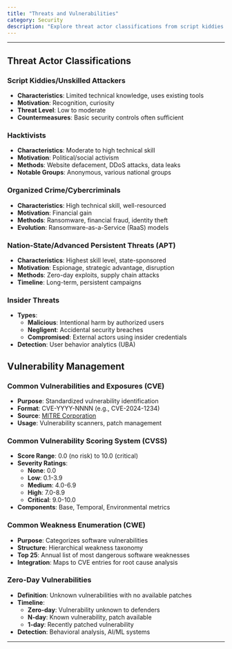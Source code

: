 ```yaml
---
title: "Threats and Vulnerabilities"
category: Security
description: "Explore threat actor classifications from script kiddies to nation-states, vulnerability management with CVE and CVSS, and risk assessment methodologies."
---
```


---

## Threat Actor Classifications

### Script Kiddies/Unskilled Attackers
- **Characteristics**: Limited technical knowledge, uses existing tools
- **Motivation**: Recognition, curiosity
- **Threat Level**: Low to moderate
- **Countermeasures**: Basic security controls often sufficient

### Hacktivists
- **Characteristics**: Moderate to high technical skill
- **Motivation**: Political/social activism
- **Methods**: Website defacement, DDoS attacks, data leaks
- **Notable Groups**: Anonymous, various national groups

### Organized Crime/Cybercriminals
- **Characteristics**: High technical skill, well-resourced
- **Motivation**: Financial gain
- **Methods**: Ransomware, financial fraud, identity theft
- **Evolution**: Ransomware-as-a-Service (RaaS) models

### Nation-State/Advanced Persistent Threats (APT)
- **Characteristics**: Highest skill level, state-sponsored
- **Motivation**: Espionage, strategic advantage, disruption
- **Methods**: Zero-day exploits, supply chain attacks
- **Timeline**: Long-term, persistent campaigns

### Insider Threats
- **Types**:
  - **Malicious**: Intentional harm by authorized users
  - **Negligent**: Accidental security breaches
  - **Compromised**: External actors using insider credentials
- **Detection**: User behavior analytics (UBA)

## Vulnerability Management

### Common Vulnerabilities and Exposures (CVE)
- **Purpose**: Standardized vulnerability identification
- **Format**: CVE-YYYY-NNNN (e.g., CVE-2024-1234)
- **Source**: [MITRE Corporation](https://cve.mitre.org/)
- **Usage**: Vulnerability scanners, patch management

### Common Vulnerability Scoring System (CVSS)
- **Score Range**: 0.0 (no risk) to 10.0 (critical)
- **Severity Ratings**:
  - **None**: 0.0
  - **Low**: 0.1-3.9
  - **Medium**: 4.0-6.9
  - **High**: 7.0-8.9
  - **Critical**: 9.0-10.0
- **Components**: Base, Temporal, Environmental metrics

### Common Weakness Enumeration (CWE)
- **Purpose**: Categorizes software vulnerabilities
- **Structure**: Hierarchical weakness taxonomy
- **Top 25**: Annual list of most dangerous software weaknesses
- **Integration**: Maps to CVE entries for root cause analysis

### Zero-Day Vulnerabilities
- **Definition**: Unknown vulnerabilities with no available patches
- **Timeline**:
  - **Zero-day**: Vulnerability unknown to defenders
  - **N-day**: Known vulnerability, patch available
  - **1-day**: Recently patched vulnerability
- **Detection**: Behavioral analysis, AI/ML systems

---
